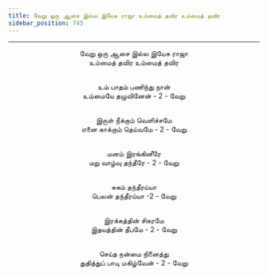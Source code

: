 ```yaml
---
title: வேறு ஒரு ஆசை இல்ல இயேசு ராஜா உம்மைத் தவிர உம்மைத் தவிர
sidebar_position: 745
---
```


---
<center>
வேறு ஒரு ஆசை இல்ல இயேசு ராஜா<br/>
உம்மைத் தவிர உம்மைத் தவிர<br/><br/>

உம் பாதம் பணிந்து நான்<br/>
உம்மையே தழுவினேன்   - 2        - வேறு<br/><br/>

இருள் நீக்கும் வெளிச்சமே<br/>
எனை காக்கும் தெய்வமே  - 2        - வேறு<br/><br/>

மனம் இரங்கினீரே<br/>
மறு வாழ்வு தந்தீரே        - 2        - வேறு<br/><br/>

சுகம் தந்தீரய்யா<br/>
பெலன் தந்தீரய்யா         -2        - வேறு<br/><br/>

இரக்கத்தின் சிகரமே<br/>
இதயத்தின் தீபமே         - 2         - வேறு<br/><br/>

செய்த நன்மை நினைத்து<br/>
துதித்துப் பாடி மகிழ்வேன்   - 2        - வேறு
</center>